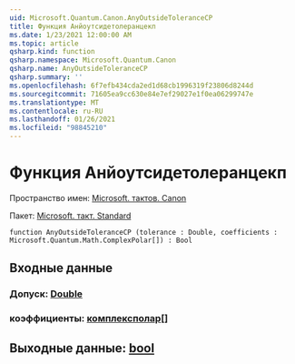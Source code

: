 ```yaml
---
uid: Microsoft.Quantum.Canon.AnyOutsideToleranceCP
title: Функция Анйоутсидетолеранцекп
ms.date: 1/23/2021 12:00:00 AM
ms.topic: article
qsharp.kind: function
qsharp.namespace: Microsoft.Quantum.Canon
qsharp.name: AnyOutsideToleranceCP
qsharp.summary: ''
ms.openlocfilehash: 6f7efb434cda2ed1d68cb1996319f23806d8244d
ms.sourcegitcommit: 71605ea9cc630e84e7ef29027e1f0ea06299747e
ms.translationtype: MT
ms.contentlocale: ru-RU
ms.lasthandoff: 01/26/2021
ms.locfileid: "98845210"
---
```

# <a name="anyoutsidetolerancecp-function"></a>Функция Анйоутсидетолеранцекп

Пространство имен: [Microsoft. тактов. Canon](xref:Microsoft.Quantum.Canon)

Пакет: [Microsoft. такт. Standard](https://nuget.org/packages/Microsoft.Quantum.Standard)




```qsharp
function AnyOutsideToleranceCP (tolerance : Double, coefficients : Microsoft.Quantum.Math.ComplexPolar[]) : Bool
```


## <a name="input"></a>Входные данные

### <a name="tolerance--double"></a>Допуск: [Double](xref:microsoft.quantum.lang-ref.double)




### <a name="coefficients--complexpolar"></a>коэффициенты: [комплексполар](xref:Microsoft.Quantum.Math.ComplexPolar)[]





## <a name="output--bool"></a>Выходные данные: [bool](xref:microsoft.quantum.lang-ref.bool)


